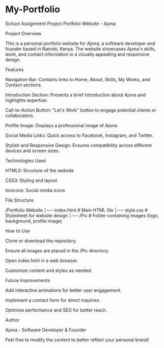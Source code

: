 # My-Portfolio
School Assignment Project
Portfolio Website - Ajona

Project Overview

This is a personal portfolio website for Ajona, a software developer and founder based in Nairobi, Kenya. The website showcases Ajona's skills, work, and contact information in a visually appealing and responsive design.

Features

Navigation Bar: Contains links to Home, About, Skills, My Works, and Contact sections.

Introduction Section: Presents a brief introduction about Ajona and highlights expertise.

Call-to-Action Button: "Let's Work" button to engage potential clients or collaborators.

Profile Image: Displays a professional image of Ajona.

Social Media Links: Quick access to Facebook, Instagram, and Twitter.

Stylish and Responsive Design: Ensures compatibility across different devices and screen sizes.

Technologies Used

HTML5: Structure of the website

CSS3: Styling and layout

Ionicons: Social media icons

File Structure

/Portfolio Website
│── index.html       # Main HTML file
│── style.css        # Stylesheet for website design
│── /Pic             # Folder containing images (logo, background, profile image)

How to Use

Clone or download the repository.

Ensure all images are placed in the /Pic directory.

Open index.html in a web browser.

Customize content and styles as needed.

Future Improvements

Add interactive animations for better user engagement.

Implement a contact form for direct inquiries.

Optimize performance and SEO for better reach.

Author

Ajona - Software Developer & Founder

Feel free to modify the content to better reflect your personal brand!

